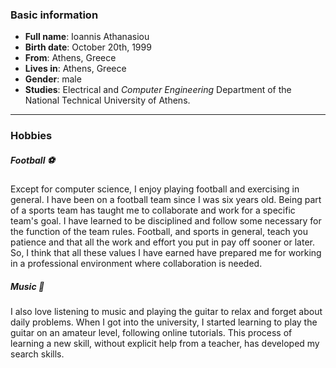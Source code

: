 ### Basic information

* **Full name**: Ioannis Athanasiou
* **Birth date**: October 20th, 1999
* **From**: Athens, Greece
* **Lives in**: Athens, Greece
* **Gender**: male
* **Studies**: Electrical and *Computer Engineering* Department of the National Technical University of Athens.

- - -

### Hobbies

##### Football ⚽

Except for computer science, I enjoy playing football and exercising in general.
I have been on a football team since I was six years old.
Being part of a sports team has taught me to collaborate and work for a specific team's goal.
I have learned to be disciplined and follow some necessary for the function of the team rules.
Football, and sports in general, teach you patience and that all the work and effort you put in pay off sooner or later.
So, I think that all these values I have earned have prepared me for working in a professional environment where collaboration is needed.

##### Music 🎸

I also love listening to music and playing the guitar to relax and forget about daily problems.
When I got into the university, I started learning to play the guitar on an amateur level, following online tutorials.
This process of learning a new skill, without explicit help from a teacher, has developed my search skills.